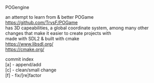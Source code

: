 POGengine<br>

an attempt to learn from & better POGame https://github.com/TrvsF/POGame<br>
has 3D capeabilities, a global coordinate system, among many other changes that make it easier to create projects with<br>
made with SDL2 & built with cmake<br>
https://www.libsdl.org/<br>
https://cmake.org/<br>

commit index <br>
[a] - append/add<br>
[c] - clean/small change<br>
[f] - fix/[re]factor<br>
